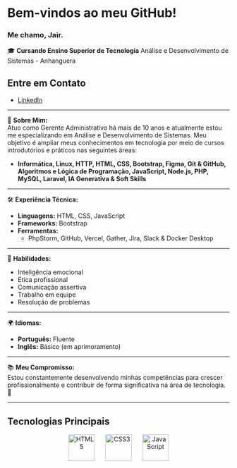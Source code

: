 # Bem-vindos ao meu GitHub!

### Me chamo, Jair.

🎓 **Cursando Ensino Superior de Tecnologia**  Análise e Desenvolvimento de Sistemas - Anhanguera

## Entre em Contato
- [LinkedIn](https://www.linkedin.com/in/jairsisconeto/)

---

💼 **Sobre Mim:**  
Atuo como Gerente Administrativo há mais de 10 anos e atualmente estou me especializando em Análise e Desenvolvimento de Sistemas. Meu objetivo é ampliar meus conhecimentos em tecnologia por meio de cursos introdutórios e práticos nas seguintes áreas:

- **Informática, Linux, HTTP, HTML, CSS, Bootstrap, Figma, Git & GitHub, Algoritmos e Lógica de Programação, JavaScript, Node.js, PHP, MySQL, Laravel, IA Generativa & Soft Skills**

---

🛠️ **Experiência Técnica:**  
- **Linguagens:** HTML, CSS, JavaScript  
- **Frameworks:** Bootstrap  
- **Ferramentas:**  
  - PhpStorm, GitHub, Vercel, Gather, Jira, Slack & Docker Desktop

---

🌟 **Habilidades:**  
- Inteligência emocional  
- Ética profissional  
- Comunicação assertiva  
- Trabalho em equipe  
- Resolução de problemas

---

🌍 **Idiomas:**  
- **Português:** Fluente  
- **Inglês:** Básico (em aprimoramento)

---

📚 **Meu Compromisso:**  
Estou constantemente desenvolvendo minhas competências para crescer profissionalmente e contribuir de forma significativa na área de tecnologia. 🚀

---

## Tecnologias Principais

<div align="center">
  <img src="https://cdn.jsdelivr.net/gh/devicons/devicon/icons/html5/html5-original.svg" alt="HTML5" width="60px" style="margin-right: 20px;"/>
  <img src="https://cdn.jsdelivr.net/gh/devicons/devicon/icons/css3/css3-original.svg" alt="CSS3" width="60px" style="margin-right: 20px;"/>
  <img src="https://cdn.jsdelivr.net/gh/devicons/devicon/icons/javascript/javascript-original.svg" alt="JavaScript" width="60px"/>
</div>
